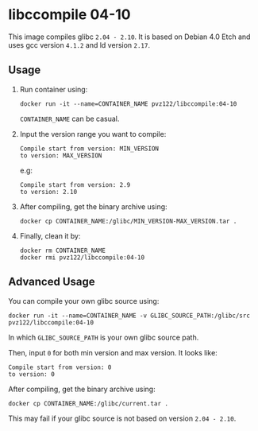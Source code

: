 # libccompile 04-10

This image compiles glibc `2.04 - 2.10`. It is based on Debian 4.0 Etch and uses gcc version `4.1.2` and ld version  `2.17`.

## Usage

1. Run container using:

   ```shell
   docker run -it --name=CONTAINER_NAME pvz122/libccompile:04-10
   ```

   `CONTAINER_NAME` can be casual.

2. Input the version range you want to compile:

   ```
   Compile start from version: MIN_VERSION
   to version: MAX_VERSION
   ```

   e.g:

   ```
   Compile start from version: 2.9
   to version: 2.10
   ```

3. After compiling, get the binary archive using:

   ```shell
   docker cp CONTAINER_NAME:/glibc/MIN_VERSION-MAX_VERSION.tar .
   ```

4. Finally, clean it by:

   ```shell
   docker rm CONTAINER_NAME
   docker rmi pvz122/libccompile:04-10
   ```

## Advanced Usage

You can compile your own glibc source using:

```shell
docker run -it --name=CONTAINER_NAME -v GLIBC_SOURCE_PATH:/glibc/src pvz122/libccompile:04-10
```

In which `GLIBC_SOURCE_PATH` is your own glibc source path.

Then, input `0` for both min version and max version. It looks like:

```
Compile start from version: 0
to version: 0
```

After compiling, get the binary archive using:

```shell
docker cp CONTAINER_NAME:/glibc/current.tar .
```

This may fail if your glibc source is not based on version  `2.04 - 2.10`.